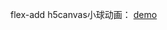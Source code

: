 flex-add
h5canvas小球动画：
 [demo](http://www.fangzhongqin.site/myProjects/h5canvas-balls/h5canvas-ball.html)
